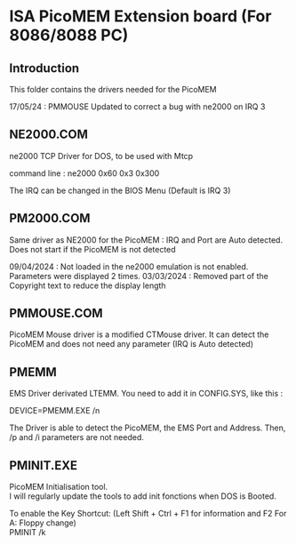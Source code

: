 # ISA PicoMEM Extension board (For 8086/8088 PC)

## Introduction
This folder contains the drivers needed for the PicoMEM

17/05/24 : PMMOUSE Updated to correct a bug with ne2000 on IRQ 3

## NE2000.COM

ne2000 TCP Driver for DOS, to be used with Mtcp

command line : ne2000 0x60 0x3 0x300

The IRQ can be changed in the BIOS Menu (Default is IRQ 3)

## PM2000.COM

Same driver as NE2000 for the PicoMEM : IRQ and Port are Auto detected.
Does not start if the PicoMEM is not detected

09/04/2024 : Not loaded in the ne2000 emulation is not enabled. Parameters were displayed 2 times.
03/03/2024 : Removed part of the Copyright text to reduce the display length

## PMMOUSE.COM

PicoMEM Mouse driver is a modified CTMouse driver.
It can detect the PicoMEM and does not need any parameter (IRQ is Auto detected)

## PMEMM

EMS Driver derivated LTEMM.
You need to add it in CONFIG.SYS, like this :

DEVICE=PMEMM.EXE /n

The Driver is able to detect the PicoMEM, the EMS Port and Address.
Then, /p and /i parameters are not needed.

## PMINIT.EXE

PicoMEM Initialisation tool.<br />
I will regularly update the tools to add init fonctions when DOS is Booted.<br />

To enable the Key Shortcut: (Left Shift + Ctrl + F1 for information and F2 For A: Floppy change)<br />
PMINIT /k
